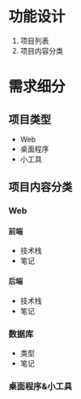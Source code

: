 # 功能设计
1. 项目列表
2. 项目内容分类

# 需求细分
## 项目类型
- Web
- 桌面程序
- 小工具

## 项目内容分类
### Web
#### 前端
- 技术栈
- 笔记
#### 后端
- 技术栈
- 笔记
### 数据库
- 类型
- 笔记
### 桌面程序&小工具